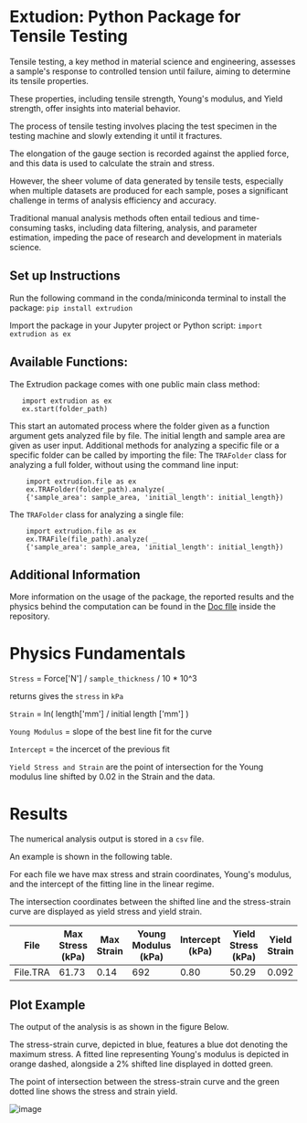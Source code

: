 # Extudion: Python Package for Tensile Testing
Tensile testing, a key method in material science and engineering, assesses a sample's response to controlled tension until failure, aiming to determine its tensile properties. 

These properties, including tensile strength, Young's modulus, and Yield strength, offer insights into material behavior. 

The process of tensile testing involves placing the test specimen in the testing machine and slowly extending it until it fractures. 

The elongation of the gauge section is recorded against the applied force, and this data is used to calculate the strain and stress.

However, the sheer volume of data generated by tensile tests, especially when multiple datasets are produced for each sample, poses a significant challenge in terms of analysis efficiency and accuracy. 

Traditional manual analysis methods often entail tedious and time-consuming tasks, including data filtering, analysis, and parameter estimation, impeding the pace of research and development in materials science. 

## Set up Instructions
Run the following command in the conda/miniconda terminal to install the package:
`pip install extrudion` 

Import the package in your Jupyter project or Python script:
`import extrudion as ex`


## Available Functions:
The Extrudion package comes with one public main class method:
```
   import extrudion as ex
   ex.start(folder_path)
```
This start an automated process where the folder given as a function argument gets analyzed file by file. The initial length and sample area are given as user input.
Additional methods for analyzing a specific file or a specific folder can be called by importing the file:
The `TRAFolder` class for analyzing a full folder, without using the command line input: 
```
    import extrudion.file as ex
    ex.TRAFolder(folder_path).analyze( _
    {'sample_area': sample_area, 'initial_length': initial_length})
```
The `TRAFolder` class for analyzing a single file:
```
    import extrudion.file as ex
    ex.TRAFile(file_path).analyze( _
    {'sample_area': sample_area, 'initial_length': initial_length})
```

## Additional Information

More information on the usage of the package, the reported results and the physics behind the computation can be found in the [Doc fIle](Docs.pdf) inside the repository.

# Physics Fundamentals

`Stress` = Force['N'] / `sample_thickness` / 10 * 10^3 

returns gives the `stress` in `kPa`

`Strain` = ln( length['mm'] / initial length ['mm'] )

`Young Modulus` = slope of the best line fit for the curve

`Intercept` = the incercet of the previous fit

`Yield Stress and Strain` are the point of intersection for the Young modulus line shifted by 0.02 in the Strain and the data.

# Results

The numerical analysis output is stored in a `csv` file. 

An example is shown in the following table. 

For each file we have max stress and strain coordinates, Young's modulus, and the intercept of the fitting line in the linear regime. 

The intersection coordinates between the shifted line and the stress-strain curve are displayed as yield stress and yield strain. 

| File      | Max Stress (kPa) | Max Strain | Young Modulus (kPa) | Intercept (kPa) | Yield Stress (kPa) | Yield Strain |
|-----------|------------------|------------|----------------------|------------------|--------------------|--------------|
| File.TRA  | 61.73            | 0.14       | 692                  | 0.80             | 50.29              | 0.092        |

## Plot Example
The output of the analysis is as shown in the figure Below. 

The stress-strain curve, depicted in blue, features a blue dot denoting the maximum stress. A fitted line representing Young's modulus is depicted in orange dashed, alongside a 2\% shifted line displayed in dotted green. 

The point of intersection between the stress-strain curve and the green dotted line shows the stress and strain yield.

![image](https://github.com/azzarip/extrudion/assets/116155557/f4cefd4a-50b2-45b2-a603-f0fc15f6e8cc)
